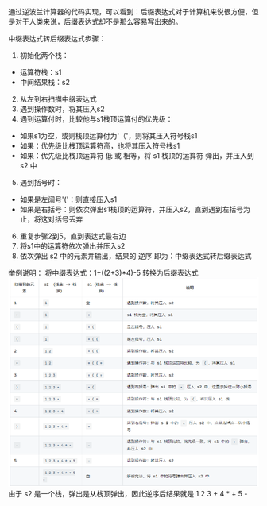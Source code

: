 通过逆波兰计算器的代码实现，可以看到：后缀表达式对于计算机来说很方便，但是对于人类来说，后缀表达式却不是那么容易写出来的。

中缀表达式转后缀表达式步骤：

1. 初始化两个栈：
* 运算符栈：s1
* 中间结果栈：s2
2. 从左到右扫描中缀表达式
3. 遇到操作数时，将其压入s2
4. 遇到运算付时，比较他与s1栈顶运算付的优先级：
* 如果s1为空，或则栈顶运算付为'（'，则将其压入符号栈s1
* 如果：优先级比栈顶运算符高，也将其压入符号栈s1
* 如果：优先级比栈顶运算符 低 或 相等，将 s1 栈顶的运算符 弹出，并压入到 s2 中
5. 遇到括号时：
* 如果是左阔号'('：则直接压入s1
* 如果是右括号：则依次弹出s1栈顶的运算符，并压入s2，直到遇到左括号为止，将这对括号丢弃
6. 重复步骤2到5，直到表达式最右边
7. 将s1中的运算符依次弹出并压入s2
8. 依次弹出 s2 中的元素并输出，结果的 逆序 即为：中缀表达式转后缀表达式

举例说明：
将中缀表达式：1+((2+3)*4)-5 转换为后缀表达式
![img.png](../../../img/中缀表达式.png)
由于 s2 是一个栈，弹出是从栈顶弹出，因此逆序后结果就是 1 2 3 + 4 * + 5 -